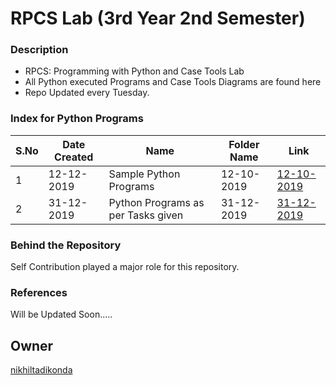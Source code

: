# RPCS Lab (3rd Year 2nd Semester)

### Description
* RPCS: Programming with Python and Case Tools Lab
* All Python executed Programs and Case Tools Diagrams are found here
* Repo Updated every Tuesday.

### Index for Python Programs

|S.No|Date Created|Name|Folder Name|Link|
|---|---|---|---|---|
|1|12-12-2019|Sample Python Programs|12-10-2019|[12-10-2019](https://github.com/nikhiltadikonda/RPCSLab/tree/master/Python%20Files/12-10-2019)|
|2|31-12-2019|Python Programs as per Tasks given|31-12-2019|[31-12-2019](https://github.com/nikhiltadikonda/RPCSLab/tree/master/Python%20Files/31-12-2019)|

### Behind the Repository
Self Contribution played a major role for this repository.

### References
Will be Updated Soon.....

## Owner
[nikhiltadikonda](https://github.com/nikhiltadikonda)
